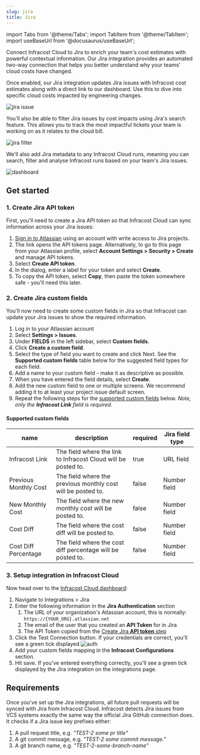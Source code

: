 ```yaml
---
slug: jira
title: Jira
---
```


import Tabs from '@theme/Tabs';
import TabItem from '@theme/TabItem';
import useBaseUrl from '@docusaurus/useBaseUrl';

Connect Infracost Cloud to Jira to enrich your team's cost estimates with powerful contextual information. Our Jira integration provides an automated two-way connection that helps you better understand why your teams' cloud costs have changed.

Once enabled, our Jira integration updates Jira issues with Infracost cost estimates along with a direct link to our dashboard. Use this to dive into specific cloud costs impacted by engineering changes.

![jira issue](/img/jira/issue.png)

You'll also be able to filter Jira issues by cost impacts using Jira's search feature. This allows you to track the most impactful tickets your team is working on as it relates to the cloud bill.

![jira filter](/img/jira/filter.png)

We'll also add Jira metadata to any Infracost Cloud runs, meaning you can search, filter and analyse Infracost runs based on your team's Jira issues.

![dashboard](/img/jira/dashboard.png)

## Get started

### 1. Create Jira API token

First, you'll need to create a Jira API token so that Infracost Cloud can sync information across your Jira issues:

1. [Sign in to Atlassian](https://id.atlassian.com/manage-profile/security/api-tokens) using an account with write access to Jira projects.
2. The link opens the API tokens page. Alternatively, to go to this page from your Atlassian profile, select **Account Settings > Security > Create** and manage API tokens.
3. Select **Create API token**.
4. In the dialog, enter a label for your token and select **Create**.
5. To copy the API token, select **Copy**, then paste the token somewhere safe - you'll need this later.

### 2. Create Jira custom fields

You'll now need to create some custom fields in Jira so that Infracost can update your Jira issues to show the required information.

1. Log in to your Atlassian account
2. Select **Settings > Issues**.
3. Under **FIELDS** in the left sidebar, select **Custom fields**.
4. Click **Create a custom field**.
5. Select the type of field you want to create and click Next. See the **Supported custom fields** table below for the suggested field types for each field.
6. Add a name to your custom field - make it as descriptive as possible.
7. When you have entered the field details, select **Create**.
8. Add the new custom field to one or multiple screens. We recommend adding it to at least your project issue default screen.
9. Repeat the following steps for the [supported custom fields](#supported-custom-fields) below. _Note, only the **Infracost Link** field is required_.


#### Supported custom fields

| name                  | description                                                    | required | Jira field type |
|-----------------------|----------------------------------------------------------------|----------|-----------------|
| Infracost Link        | The field where the link to Infracost Cloud will be posted to. | true     | URL field       |
| Previous Monthly Cost | The field where the previous monthly cost will be posted to.   | false    | Number field    |
| New Monthly Cost      | The field where the new monthly cost will be posted to.        | false    | Number field    |
| Cost Diff             | The field where the cost diff will be posted to.               | false    | Number field    |
| Cost Diff Percentage  | The field where the cost diff percentage will be posted to.    | false    | Number field    |


### 3. Setup integration in Infracost Cloud

Now head over to the [Infracost Cloud dashboard](https://dashboard.infracost.io):

1. Navigate to Integrations > Jira
2. Enter the following information in the **Jira Authentication** section
   1. The URL of your organization's Atlassian account, this is normally: `https://{YOUR_ORG}.atlassian.net`
   2. The email of the user that you created an **API Token** for in Jira
   3. The API Token copied from the [Create Jira **API token** step](#1-create-jira-api-token)
3. Click the Test Connection button. If your credentials are correct, you'll see a green tick displayed
   ![auth ](/img/jira/auth.png)
4. Add your custom fields mapping in the **Infracost Configurations** section.
5. Hit save. If you've entered everything correctly, you'll see a green tick displayed by the Jira integration on the integrations page.

## Requirements

Once you've set up the Jira integrations, all future pull requests will be synced with Jira from Infracost Cloud. Infracost detects Jira issues from VCS systems exactly the same way the official Jira GitHub connection does. It checks if a Jira issue key prefixes either:

1. A pull request title, e.g. _"TEST-2 some pr title"_
2. A git commit message, e.g. _"TEST-2 some commit message."_
3. A git branch name, e.g. _"TEST-2-some-branch-name"_
